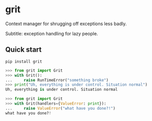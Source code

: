 # grit

Context manager for shrugging off exceptions less badly.

Subtitle: exception handling for lazy people.

## Quick start

```
pip install grit
```

```python
>>> from grit import Grit
>>> with Grit():
...     raise RunTimeError("something broke")
>>> print("Uh, everything is under control. Situation normal")
Uh, everything is under control. Situation normal

```

```python
>>> from grit import Grit
>>> with Grit(handlers={ValueError: print}):
...     raise ValueError("what have you done?!")
what have you done?!

```
